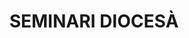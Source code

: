 ---
layout: test
title:  "SEMINARI DIOCESÀ"
coordinates:
  - group1:
        - [1.460890741905232, 42.360015333391857]
        - [1.461059543574986, 42.360025735810694]
        - [1.461063385022771, 42.359995120591307]
        - [1.461588042623065, 42.360027614390162]
        - [1.46158533130998, 42.360058036177222]
        - [1.461702453744895, 42.360065240655771]
        - [1.461705727398949, 42.360034826412232]
        - [1.462230656772621, 42.360067738152217]
        - [1.462227208984932, 42.360093769104857]
        - [1.462394323949382, 42.360104146930816]
        - [1.462444722610456, 42.35965233126916]
        - [1.46227928583968, 42.359642393266881]
        - [1.462247293302312, 42.359944981230811]
        - [1.461771247591547, 42.359914603110589]
        - [1.461777003835433, 42.359909256295097]
        - [1.461777781099747, 42.359888926505157]
        - [1.461762999723183, 42.359883721329666]
        - [1.461754857705933, 42.359883090526587]
        - [1.461785364781569, 42.35961266204307]
        - [1.461782416032849, 42.359612466010795]
        - [1.461782446559604, 42.359611214714526]
        - [1.4616076052097, 42.359600523690069]
        - [1.461577949213767, 42.359864861480808]
        - [1.461542415867016, 42.359862819959453]
        - [1.461531263420014, 42.359870284825313]
        - [1.461527871332885, 42.359894021710502]
        - [1.461535029817057, 42.359900376314691]
        - [1.461077809846778, 42.359870873828413]
        - [1.461110830924978, 42.35957247236373]
        - [1.460941186867135, 42.359562058712896]
        - [1.460890741905232, 42.360015333391857]
---